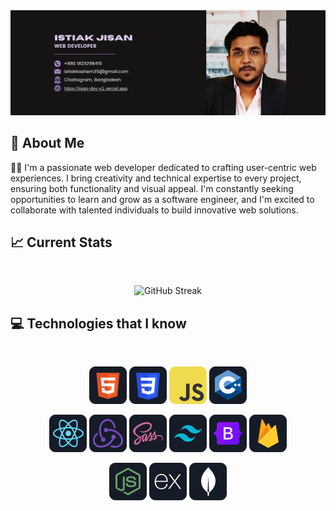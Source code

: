 <a>
<img src="https://raw.githubusercontent.com/Jisan-Dev/Jisan-Dev/main/images/banner2.png" />
</a>
<br />

## :book: About Me

👨‍💻 I'm a passionate web developer dedicated to crafting user-centric web experiences. I bring creativity and technical expertise to every project, ensuring both functionality and visual appeal. I'm constantly seeking opportunities to learn and grow as a software engineer, and I'm excited to collaborate with talented individuals to build innovative web solutions.

## :chart_with_upwards_trend: Current Stats

<br />

<p align="center">
 <img width="60%" src="https://streak-stats.demolab.com?user=Jisan-Dev&theme=tokyonight-duo&hide_border=true&background=0D1117&stroke=0D1117" alt="GitHub Streak" />
</p>

## :computer: Technologies that I know

<br>
<p align="center">
<img src="https://github.com/Jisan-Dev/Jisan-Dev/blob/main/icons/HTML.png"/>
<img src="https://github.com/Jisan-Dev/Jisan-Dev/blob/main/icons/css.png"/>
<img src="https://github.com/Jisan-Dev/Jisan-Dev/blob/main/icons/JavaScript.png"/>
<img src="https://github.com/Jisan-Dev/Jisan-Dev/blob/main/icons/cpp.png"/>
</p>
<p align="center">
<img src="https://github.com/Jisan-Dev/Jisan-Dev/blob/main/icons/react.png"/>
<img src="https://github.com/Jisan-Dev/Jisan-Dev/blob/main/icons/redux.png"/>
<img src="https://github.com/Jisan-Dev/Jisan-Dev/blob/main/icons/sass.png"/>
<img src="https://github.com/Jisan-Dev/Jisan-Dev/blob/main/icons/tailwind.png"/>
<img src="https://github.com/Jisan-Dev/Jisan-Dev/blob/main/icons/Bootsrap.png"/>
<img src="https://github.com/Jisan-Dev/Jisan-Dev/blob/main/icons/firebase.png"/>
</p>
<p align="center">
<img src="https://github.com/Jisan-Dev/Jisan-Dev/blob/main/icons/node.png"/>
<img src="https://github.com/Jisan-Dev/Jisan-Dev/blob/main/icons/express.png"/>
<img src="https://github.com/Jisan-Dev/Jisan-Dev/blob/main/icons/mongo.png"/>
</p><br/>
